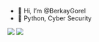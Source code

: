 - 👋 Hi, I’m @BerkayGorel
- 🌱 Python, Cyber Security 
<!---
BerkayGorel/BerkayGorel is a ✨ special ✨ repository because its `README.md` (this file) appears on your GitHub profile.
You can click the Preview link to take a look at your changes.
--->

<img src="https://github.com/BerkayGorel/BerkayGorel/assets/24295515/ed2062f6-c1ec-4dc0-b0f1-10ebeb091cc2" width="auto">

<img src="https://github.com/BerkayGorel/BerkayGorel/assets/24295515/4857adb4-d637-49ca-bb17-2b6d07bd9a1c" width="auto">

